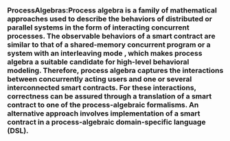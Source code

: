 ### ProcessAlgebras:Process algebra is a family of mathematical approaches used to describe the behaviors of distributed or parallel systems in the form of interacting concurrent processes. The observable behaviors of a smart contract are similar to that of a shared-memory concurrent program  or a system with an interleaving mode , which makes process algebra a suitable candidate for high-level behavioral modeling. Therefore, process algebra captures the interactions between concurrently acting users and one or several interconnected smart contracts. For these interactions, correctness can be assured through a translation of a smart contract to one of the process-algebraic formalisms. An alternative approach involves implementation of a smart contract in a process-algebraic domain-specific language (DSL).
